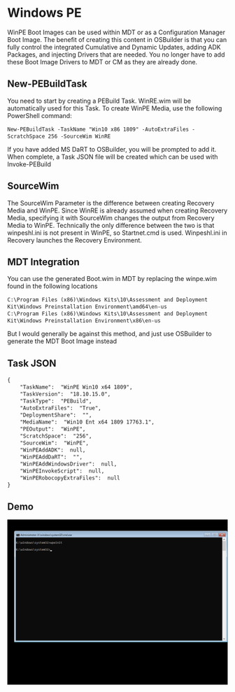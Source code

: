 # Windows PE

WinPE Boot Images can be used within MDT or as a Configuration Manager Boot Image.  The benefit of creating this content in OSBuilder is that you can fully control the integrated Cumulative and Dynamic Updates, adding ADK Packages, and injecting Drivers that are needed.  You no longer have to add these Boot Image Drivers to MDT or CM as they are already done.

## New-PEBuildTask

You need to start by creating a PEBuild Task.  WinRE.wim will be automatically used for this Task.  To create WinPE Media, use the following PowerShell command:

```text
New-PEBuildTask -TaskName "Win10 x86 1809" -AutoExtraFiles -ScratchSpace 256 -SourceWim WinRE
```

If you have added MS DaRT to OSBuilder, you will be prompted to add it.  When complete, a Task JSON file will be created which can be used with Invoke-PEBuild

## SourceWim

The SourceWim Parameter is the difference between creating Recovery Media and WinPE.  Since WinRE is already assumed when creating Recovery Media, specifying it with SourceWim changes the output from Recovery Media to WinPE.  Technically the only difference between the two is that winpeshl.ini is not present in WinPE, so Startnet.cmd is used. Winpeshl.ini in Recovery launches the Recovery Environment.

## MDT Integration

You can use the generated Boot.wim in MDT by replacing the winpe.wim found in the following locations

```text
C:\Program Files (x86)\Windows Kits\10\Assessment and Deployment Kit\Windows Preinstallation Environment\amd64\en-us
C:\Program Files (x86)\Windows Kits\10\Assessment and Deployment Kit\Windows Preinstallation Environment\x86\en-us
```

But I would generally be against this method, and just use OSBuilder to generate the MDT Boot Image instead

## Task JSON

```text
{
    "TaskName":  "WinPE Win10 x64 1809",
    "TaskVersion":  "18.10.15.0",
    "TaskType":  "PEBuild",
    "AutoExtraFiles":  "True",
    "DeploymentShare":  "",
    "MediaName":  "Win10 Ent x64 1809 17763.1",
    "PEOutput":  "WinPE",
    "ScratchSpace":  "256",
    "SourceWim":  "WinPE",
    "WinPEAddADK":  null,
    "WinPEAddDaRT":  "",
    "WinPEAddWindowsDriver":  null,
    "WinPEInvokeScript":  null,
    "WinPERobocopyExtraFiles":  null
}
```

## Demo

![](../../../.gitbook/assets/2018-10-16_2-45-14.png)



